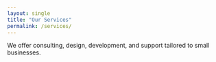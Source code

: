 ```yaml
---
layout: single
title: "Our Services"
permalink: /services/
---
```


We offer consulting, design, development, and support tailored to small businesses.
